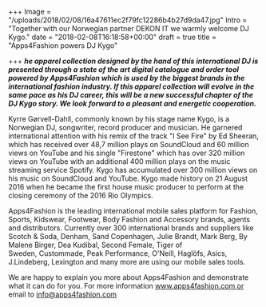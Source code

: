 +++
Image = "/uploads/2018/02/08/16a47611ec2f79fc12286b4b27d9da47.jpg"
Intro = "Together with our Norwegian partner DEKON IT we warmly welcome DJ Kygo."
date = "2018-02-08T16:18:58+00:00"
draft = true
title = "Apps4Fashion powers DJ Kygo"

+++
**_he apparel collection designed by the hand of this international DJ is presented through a state of the art digital catalogue and order tool powered by Apps4Fashion which is used by the biggest brands in the international fashion industry. If this apparel collection will evolve in the same pace as his DJ career, this will be a new successful chapter of the DJ Kygo story. We look forward to a pleasant and energetic cooperation._**  
  
Kyrre Gørvell-Dahll, commonly known by his stage name Kygo, is a Norwegian DJ, songwriter, record producer and musician. He garnered international attention with his remix of the track "I See Fire" by Ed Sheeran, which has received over 48,7 million plays on SoundCloud and 60 million views on YouTube and his single "Firestone" which has over 320 million views on YouTube with an additional 400 million plays on the music streaming service Spotify. Kygo has accumulated over 300 million views on his music on SoundCloud and YouTube. Kygo made history on 21 August 2016 when he became the first house music producer to perform at the closing ceremony of the 2016 Rio Olympics.  
  
Apps4Fashion is the leading international mobile sales platform for Fashion, Sports, Kidswear, Footwear, Body Fashion and Accessory brands, agents and distributors. Currently over 300 international brands and suppliers like Scotch & Soda, Denham, Sand Copenhagen, Julie Brandt, Mark Berg, By Malene Birger, Dea Kudibal, Second Female, Tiger of Sweden, Custommade, Peak Performance, O'Neill, Haglöfs, Asics, J.Lindeberg, Lexington and many more are using our mobile sales tools.  
  
We are happy to explain you more about Apps4Fashion and demonstrate what it can do for you. For more information www.apps4fashion.com or email to info@apps4fashion.com